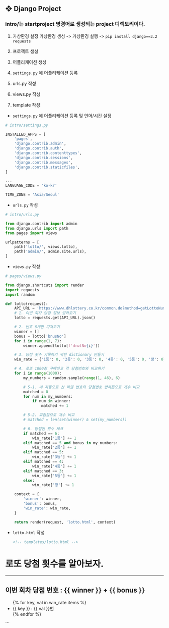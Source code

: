 ## ❖ Django Project

### intro/는 startproject 명령어로 생성되는 project 디렉토리이다.

1. 가상환경 설정
   가상환경 생성 -> 가상환경 실행 -> `pip install django==3.2 requests` 

2. 프로젝트 생성

3. 어플리케이션 생성

4. `settings.py` 에 어플리케이션 등록

5. urls.py 작성

6. views.py 작성

7. template 작성
* `settings.py` 에 어플리케이션 등록 및 언어/시간 설정

```python
# intro/settings.py

INSTALLED_APPS = [
    'pages',
    'django.contrib.admin',
    'django.contrib.auth',
    'django.contrib.contenttypes',
    'django.contrib.sessions',
    'django.contrib.messages',
    'django.contrib.staticfiles',
]

...
LANGUAGE_CODE = 'ko-kr'

TIME_ZONE = 'Asia/Seoul'
```

* `urls.py` 작성

```python
# intro/urls.py

from django.contrib import admin
from django.urls import path
from pages import views

urlpatterns = [
    path('lotto/', views.lotto),
    path('admin/', admin.site.urls),
]
```

* `views.py` 작성

```python
# pages/views.py

from django.shortcuts import render
import requests
import random

def lotto(request):
    API_URL = 'https://www.dhlottery.co.kr/common.do?method=getLottoNumber&drwNo=1'
    # 1. 이번 회차 당첨 정보 받아오기
    lotto = requests.get(API_URL).json()

    # 2. 번호 6개만 가져오기
    winner = []
    bonus = lotto['bnusNo']
    for i in range(1, 7):
        winner.append(lotto[f'drwtNo{i}'])

    # 3. 당첨 횟수 기록하기 위한 dictionary 만들기
    win_rate = {'1등': 0, '2등': 0, '3등': 0, '4등': 0, '5등': 0, '꽝': 0}

    # 4. 로또 1000장 구매하고 각 당첨번호와 비교하기
    for i in range(1000):
        my_numbers = random.sample(range(1, 46), 6)

        # 5-1. 내 자동으로 산 복권 번호와 당첨번호 반복문으로 개수 비교
        matched = 0
        for num in my_numbers:
            if num in winner:
                matched += 1

        # 5-2. 교집합으로 개수 비교
        # matched = len(set(winner) & set(my_numbers))

        # 6. 당첨된 횟수 체크
        if matched == 6:
            win_rate['1등'] += 1
        elif matched == 5 and bonus in my_numbers:
            win_rate['2등'] += 1
        elif matched == 5:
            win_rate['3등'] += 1
        elif matched == 4:
            win_rate['4등'] += 1
        elif matched == 3:
            win_rate['5등'] += 1
        else:
            win_rate['꽝'] += 1

    context = {
        'winner': winner,
        'bonus': bonus,
        'win_rate': win_rate,
    }

    return render(request, 'lotto.html', context)
```

* `lotto.html` 작성
  
  ```html
  <!-- templates/lotto.html -->
  ```

<!DOCTYPE html>

<html lang="en">
<head>
  <meta charset="UTF-8">
  <meta http-equiv="X-UA-Compatible" content="IE=edge">
  <meta name="viewport" content="width=device-width, initial-scale=1.0">
  <title>Document</title>
</head>
<body>
  <h1>로또 당첨 횟수를 알아보자.</h1>
  <hr>
  <h2>이번 회차 당첨 번호 : {{ winner }} + {{ bonus }}</h2>
  <ul>
    {% for key, val in win_rate.items %}
      <li>{{ key }} : {{ val }}번</li>
    {% endfor %}
  </ul>
</body>
</html>
```